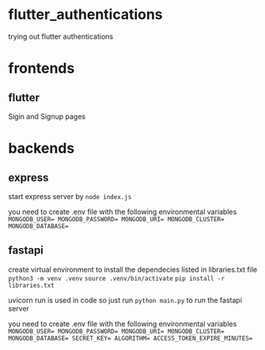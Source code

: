 # flutter_authentications
trying out flutter authentications

# frontends
## flutter
Sigin and Signup pages 

# backends
## express
start express server by `node index.js`

you need to create .env file with the following environmental variables
`MONGODB_USER=
MONGODB_PASSWORD=
MONGODB_URI=
MONGODB_CLUSTER=
MONGODB_DATABASE=`

## fastapi
create virtual environment to install the dependecies listed in libraries.txt file
`python3 -m venv .venv`
`source .venv/bin/activate`
`pip install -r libraries.txt`

uvicorn run is used in code so just run `python main.py` to run the fastapi server

you need to create .env file with the following environmental variables
`MONGODB_USER=
MONGODB_PASSWORD=
MONGODB_URI=
MONGODB_CLUSTER=
MONGODB_DATABASE=
SECRET_KEY=
ALGORITHM=
ACCESS_TOKEN_EXPIRE_MINUTES=`
